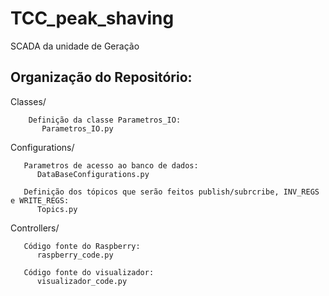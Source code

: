 # TCC_peak_shaving
SCADA da unidade de Geração


Organização do Repositório:
--------------------------------------------------------------------------------------------
  Classes/
 
        Definição da classe Parametros_IO:
           Parametros_IO.py
  
  Configurations/
 
 
       Parametros de acesso ao banco de dados:
          DataBaseConfigurations.py
 
       Definição dos tópicos que serão feitos publish/subrcribe, INV_REGS e WRITE_REGS:
          Topics.py

  Controllers/
  
       Código fonte do Raspberry:
          raspberry_code.py
      
       Código fonte do visualizador:
          visualizador_code.py
